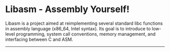 # Libasm - Assembly Yourself!

Libasm is a project aimed at reimplementing several standard libc functions
in assembly language (x86_64, Intel syntax). Its goal is to introduce to
low-level programming, system call conventions, memory management, and
interfacing between C and ASM.

---

